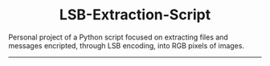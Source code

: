 <h1 align="center">LSB-Extraction-Script</h1>

Personal project of a Python script focused on extracting files and messages encripted, through LSB encoding, into RGB pixels of images.

--------------------------------
